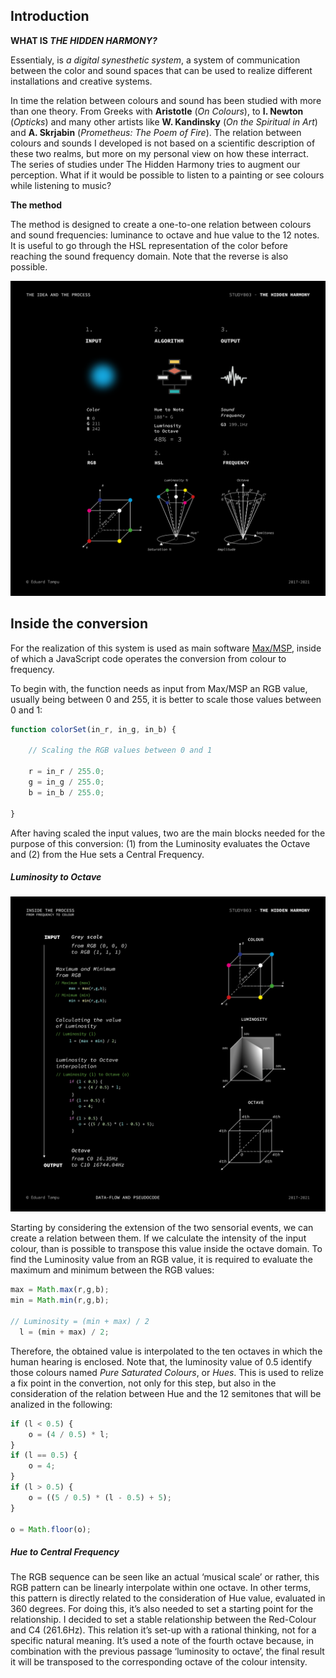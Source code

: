 ## Introduction

**WHAT IS *THE HIDDEN HARMONY?*** 

Essentialy, is *a digital synesthetic system*, a system of communication between the color and sound spaces that can be used to realize different installations and creative systems.

In time the relation between colours and sound has been studied with more than one theory. From Greeks with **Aristotle** (*On Colours*), to **I. Newton** (*Opticks*) and many other artists like **W. Kandinsky** (*On the Spiritual in Art*) and **A. Skrjabin** (*Prometheus: The Poem of Fire*). The relation between colours and sounds I developed is not based on a scientific description of these two realms, but more on my personal view on how these interract. The series of studies under The Hidden Harmony tries to augment our perception. What if it would be possible to listen to a painting or see colours while listening to music?

**The method** 

The method is designed to create a one-to-one relation between colours and sound frequencies: luminance to octave and hue value to the 12 notes. It is useful to go through the HSL representation of the color before reaching the sound frequency domain. Note that the reverse is also possible.

<p  align="center">
<img src="img/003_idea_and_process.png" width="800">
</p>


## Inside the conversion

For the realization of this system is used as main software [Max/MSP](https://cycling74.com/products/max), inside of which a JavaScript code operates the conversion from colour to frequency. 

To begin with, the function needs as input from Max/MSP an RGB value, usually being between 0 and 255, it is better to scale those values between 0 and 1:
```JavaScript
function colorSet(in_r, in_g, in_b) {
	
	// Scaling the RGB values between 0 and 1

	r = in_r / 255.0;
	g = in_g / 255.0;
	b = in_b / 255.0;
  
}
```

After having scaled the input values, two are the main blocks needed for the purpose of this conversion: (1) from the Luminosity evaluates the Octave and (2) from the Hue sets a Central Frequency.

##### Luminosity to Octave

<p  align="center">
<img src="img/003_pseudo_[1].png" width="800">
</p>

Starting by considering the extension of the two sensorial events, we can create a relation between them. If we calculate the intensity of the input colour, than is possible to transpose this value inside the octave domain. To find the Luminosity value from an RGB value, it is required to evaluate the maximum and minimum between the RGB values: 
```JavaScript 
max = Math.max(r,g,b);	
min = Math.min(r,g,b);

// Luminosity = (min + max) / 2 
  l = (min + max) / 2;
```
Therefore, the obtained value is interpolated to the ten octaves in which the human hearing is enclosed. Note that, the luminosity value of 0.5 identify those colours named *Pure Saturated Colours*, or *Hues*. This is used to relize a fix point in the convertion, not only for this step, but also in the consideration of the relation between Hue and the 12 semitones that will be analized in the following:
```JavaScript 
if (l < 0.5) {
	o = (4 / 0.5) * l;
}
if (l == 0.5) {
	o = 4;
}
if (l > 0.5) {
	o = ((5 / 0.5) * (l - 0.5) + 5);
}
	
o = Math.floor(o); 
```


##### Hue to Central Frequency

The RGB sequence can be seen like an actual ‘musical scale’ or rather, this RGB pattern can be linearly interpolate within one octave. In other terms, this  pattern is directly related to the consideration of Hue value, evaluated in 360 degrees. For doing this, it’s also needed to set a starting point for the relationship. I decided to set a stable relationship between the Red-Colour and C4 (261.6Hz). This relation it’s set-up with a rational thinking, not for a specific natural meaning. It’s used a note of the fourth octave because, in combination with the previous passage ‘luminosity to octave’, the final result it will be transposed to the corresponding octave of the colour intensity. 	

